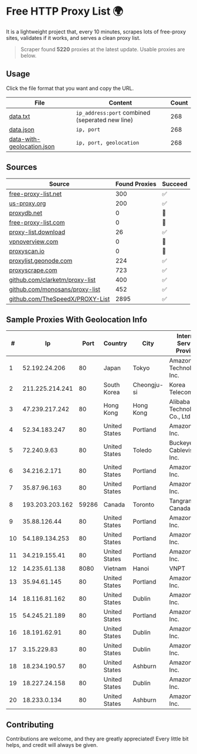 
# Free HTTP Proxy List 🌍

It is a lightweight project that, every 10 minutes, scrapes lots of free-proxy sites, validates if it works, and serves a clean proxy list.


> Scraper found **5220** proxies at the latest update. Usable proxies are below.

## Usage

Click the file format that you want and copy the URL.


|File|Content|Count|
|----|-------|-----|
|[data.txt](https://raw.githubusercontent.com/themiralay/Proxy-List-World/master/data.txt)|`ip_address:port` combined (seperated new line)|268|
|[data.json](https://raw.githubusercontent.com/themiralay/Proxy-List-World/master/data.json)|`ip, port`|268|
|[data-with-geolocation.json](https://raw.githubusercontent.com/themiralay/Proxy-List-World/master/data-with-geolocation.json)|`ip, port, geolocation`|268|

## Sources

|Source|Found Proxies|Succeed|
|------|-------------|-------|
|[free-proxy-list.net](https://free-proxy-list.net)|300|✅|
|[us-proxy.org](https://www.us-proxy.org)|200|✅|
|[proxydb.net](http://proxydb.net)|0|🚫|
|[free-proxy-list.com](https://free-proxy-list.com/?page=&port=&type%5B%5D=http&type%5B%5D=https&up_time=0&search=Search)|0|🚫|
|[proxy-list.download](https://www.proxy-list.download/HTTP)|26|✅|
|[vpnoverview.com](https://vpnoverview.com/privacy/anonymous-browsing/free-proxy-servers)|0|🚫|
|[proxyscan.io](https://www.proxyscan.io)|0|🚫|
|[proxylist.geonode.com](https://proxylist.geonode.com/api/proxy-list?limit=300&page=1&sort_by=lastChecked&sort_type=desc&protocols=http,https)|224|✅|
|[proxyscrape.com](https://api.proxyscrape.com/v2/?request=displayproxies&protocol=http&timeout=10000&country=all&ssl=all&anonymity=all)|723|✅|
|[github.com/clarketm/proxy-list](https://raw.githubusercontent.com/clarketm/proxy-list/master/proxy-list-raw.txt)|400|✅|
|[github.com/monosans/proxy-list](https://raw.githubusercontent.com/monosans/proxy-list/main/proxies/http.txt)|452|✅|
|[github.com/TheSpeedX/PROXY-List](https://raw.githubusercontent.com/TheSpeedX/PROXY-List/master/http.txt)|2895|✅|


## Sample Proxies With Geolocation Info

|#|Ip|Port|Country|City|Internet Service Provider|
|-|--|----|-------|----|-------------------------|
|1|52.192.24.206|80|Japan|Tokyo|Amazon Technologies Inc.|
|2|211.225.214.241|80|South Korea|Cheongju-si|Korea Telecom|
|3|47.239.217.242|80|Hong Kong|Hong Kong|Alibaba (US) Technology Co., Ltd.|
|4|52.34.183.247|80|United States|Portland|Amazon.com, Inc.|
|5|72.240.9.63|80|United States|Toledo|Buckeye Cablevision, Inc.|
|6|34.216.2.171|80|United States|Portland|Amazon.com, Inc.|
|7|35.87.96.163|80|United States|Portland|Amazon.com, Inc.|
|8|193.203.203.162|59286|Canada|Toronto|Tangram Canada Inc.|
|9|35.88.126.44|80|United States|Portland|Amazon.com, Inc.|
|10|54.189.134.253|80|United States|Portland|Amazon.com, Inc.|
|11|34.219.155.41|80|United States|Portland|Amazon.com, Inc.|
|12|14.235.61.138|8080|Vietnam|Hanoi|VNPT|
|13|35.94.61.145|80|United States|Portland|Amazon.com, Inc.|
|14|18.116.81.162|80|United States|Dublin|Amazon.com, Inc.|
|15|54.245.21.189|80|United States|Portland|Amazon.com, Inc.|
|16|18.191.62.91|80|United States|Dublin|Amazon.com, Inc.|
|17|3.15.229.83|80|United States|Dublin|Amazon.com, Inc.|
|18|18.234.190.57|80|United States|Ashburn|Amazon.com, Inc.|
|19|18.227.24.158|80|United States|Dublin|Amazon.com, Inc.|
|20|18.233.0.134|80|United States|Ashburn|Amazon.com, Inc.|



## Contributing

Contributions are welcome, and they are greatly appreciated! Every
little bit helps, and credit will always be given.

